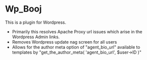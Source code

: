 Wp_Booj
=======

This is a plugin for Wordpress.

- Primarily this resolves Apache Proxy url issues which arise in the Wordpress Admin links.
- Removes Wordpress update nag screen for all users
- Allows for the author meta option of "agent_bio_url" available to templates by "get_the_author_meta( 'agent_bio_url', $user->ID )"
